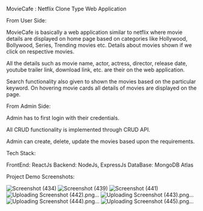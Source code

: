
MovieCafe : Netflix Clone Type Web Application
  
  From User Side: 
  
  MovieCafe is basically a web application similar to netflix where movie details are 
  displayed on home page based on categories like Hollywood, Bollywood, Series, Trending movies etc.
  Details about movies shown if we click on respective movies.
  
  All the details such as movie name, actor, actress, director, release date, youtube trailer link, 
  download link, etc. are their on the web application.
  
  Search functionality also given to shown the movies based on the particular keyword.
  On hovering movie cards all details of movies are displayed on the page.
  
  
  From Admin Side: 
  
  Admin has to first login with their credentials.
  
  All CRUD functionality is implemented through CRUD API.
  
  Admin can create, delete, update the movies based upon the requirements.
  
  
  Tech Stack:
  
  FrontEnd: ReactJs
  Backend:  NodeJs, ExpressJs
  DataBase: MongoDB Atlas
  
  
  
  Project Demo Screenshots: 
  
  ![Screenshot (434)](https://user-images.githubusercontent.com/65777075/189814700-dca1d997-c64f-4918-bf9d-2eecf40c59fb.png)
    ![Screenshot (439)](https://user-images.githubusercontent.com/65777075/189814798-f3806a1a-f6d4-4e6b-8d70-29360109a2b2.png)
    ![Screenshot (441)](https://user-images.githubusercontent.com/65777075/189814858-f8808559-ab3f-4695-bf0e-e050de0d94ea.png)
  ![Uploading Screenshot (442).png…]()
  ![Uploading Screenshot (443).png…]()
  ![Uploading Screenshot (444).png…]()
  ![Uploading Screenshot (445).png…]()




  
  
